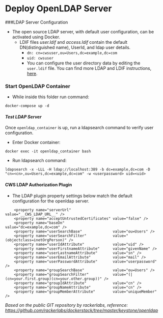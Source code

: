 # Deploy OpenLDAP Server

###LDAP Server Configuration

- The open source LDAP server, with default user configuration, can be activated using Docker.
    - LDIF files _user.ldif_ and _access.ldif_ contain the default DN(distinguished name), UserId, and ldap user details.
      - `dn: cn=cwsuser,ou=Users,dc=example,dc=com`
      - `uid: cwsuser`
      - You can configure the user directory data by editing the `user.ldif` file. You can find more LDAP and LDIF instructions, [here](https://docs.oracle.com/cd/A87860_01/doc/network.817/a86101/syntax.htm). 
      
### Start OpenLDAP Container
- While inside this folder run command:
  
```
docker-compose up -d
```

#### *Test LDAP Server*
Once `openldap_container` is up, run a ldapsearch command to verify user configuration.
- Enter Docker container:
```
docker exec -it openldap_container bash
```
- Run ldapsearch command: 
```
ldapsearch -x -LLL -H ldap://localhost:389 -b dc=example,dc=com -D "cn=<cn>,ou=Users,dc=example,dc=com" -w <userpassword> uid=<uid>
```

#### CWS LDAP Authorization Plugin

- The LDAP plugin property settings below match the default configuration for the openldap server.

```
    <property name="serverUrl"                   value="__CWS_LDAP_URL__" />
    <property name="acceptUntrustedCertificates" value="false" />
    <property name="baseDn"                      value="dc=example,dc=com" />
    <property name="userSearchBase"              value="ou=Users" />
    <property name="userSearchFilter"            value="(objectclass=inetOrgPerson)" />
    <property name="userIdAttribute"             value="uid" />
    <property name="userFirstnameAttribute"      value="givenName" />
    <property name="userLastnameAttribute"       value="sn" />
    <property name="userEmailAttribute"          value="mail" />
    <property name="userPasswordAttribute"       value="userpassword" />
    <property name="groupSearchBase"             value="ou=Users" />
    <property name="groupSearchFilter"           value="(|(cn=your.first.group)(cn=your.other.group))" />
    <property name="groupIdAttribute"            value="cn" />
    <property name="groupNameAttribute"          value="cn" />
    <property name="groupMemberAttribute"        value="uniqueMember" />
```

_Based on the public GIT repository by rackerlabs, reference: https://github.com/rackerlabs/dockerstack/tree/master/keystone/openldap_